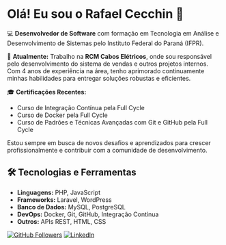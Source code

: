 # Olá! Eu sou o Rafael Cecchin 👋

💻 **Desenvolvedor de Software** com formação em Tecnologia em Análise e Desenvolvimento de Sistemas pelo Instituto Federal do Paraná (IFPR).

🚀 **Atualmente:** Trabalho na **RCM Cabos Elétricos**, onde sou responsável pelo desenvolvimento do sistema de vendas e outros projetos internos. Com 4 anos de experiência na área, tenho aprimorado continuamente minhas habilidades para entregar soluções robustas e eficientes.

🎓 **Certificações Recentes:**
- Curso de Integração Contínua pela Full Cycle
- Curso de Docker pela Full Cycle
- Curso de Padrões e Técnicas Avançadas com Git e GitHub pela Full Cycle

Estou sempre em busca de novos desafios e aprendizados para crescer profissionalmente e contribuir com a comunidade de desenvolvimento.

## 🛠️ Tecnologias e Ferramentas

- **Linguagens:** PHP, JavaScript
- **Frameworks:** Laravel, WordPress
- **Banco de Dados:** MySQL, PostgreSQL
- **DevOps:** Docker, Git, GitHub, Integração Contínua
- **Outros:** APIs REST, HTML, CSS

[![GitHub Followers](https://img.shields.io/github/followers/RafaelCecchin?label=Follow&style=social)](https://github.com/RafaelCecchin) 
[![LinkedIn](https://img.shields.io/badge/LinkedIn-291-blue?style=flat&logo=linkedin)](https://www.linkedin.com/in/rafaelcecchin)
